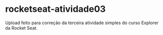 # rocketseat-atividade03
Upload feito para correção da terceira atividade simples do curso Explorer da Rocket Seat.

